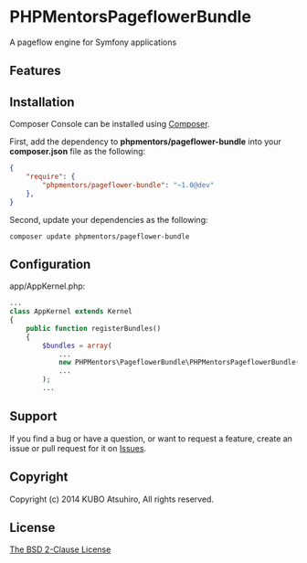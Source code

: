 # PHPMentorsPageflowerBundle

A pageflow engine for Symfony applications

## Features

## Installation

Composer Console can be installed using [Composer](http://getcomposer.org/).

First, add the dependency to **phpmentors/pageflower-bundle** into your **composer.json** file as the following:

```json
{
    "require": {
        "phpmentors/pageflower-bundle": "~1.0@dev"
    },
}
```

Second, update your dependencies as the following:

```console
composer update phpmentors/pageflower-bundle
```

## Configuration

app/AppKernel.php:

```php
...
class AppKernel extends Kernel
{
    public function registerBundles()
    {
        $bundles = array(
            ...
            new PHPMentors\PageflowerBundle\PHPMentorsPageflowerBundle(),
            ...
        );
        ...
```

## Support

If you find a bug or have a question, or want to request a feature, create an issue or pull request for it on [Issues](https://github.com/phpmentors/pageflower-bundle/issues).

## Copyright

Copyright (c) 2014 KUBO Atsuhiro, All rights reserved.

## License

[The BSD 2-Clause License](http://opensource.org/licenses/BSD-2-Clause)

